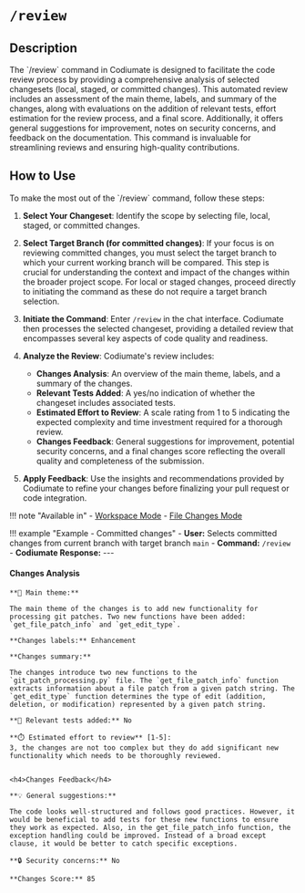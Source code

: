 # `/review`

<h2>Description</h2>
The `/review` command in Codiumate is designed to facilitate the code review process by providing a comprehensive analysis of selected changesets (local, staged, or committed changes). This automated review includes an assessment of the main theme, labels, and summary of the changes, along with evaluations on the addition of relevant tests, effort estimation for the review process, and a final score. Additionally, it offers general suggestions for improvement, notes on security concerns, and feedback on the documentation. This command is invaluable for streamlining reviews and ensuring high-quality contributions.

<h2>How to Use</h2>
To make the most out of the `/review` command, follow these steps:

1. **Select Your Changeset**: Identify the scope by selecting file, local, staged, or committed changes. 

2. **Select Target Branch (for committed changes)**: If your focus is on reviewing committed changes, you must select the target branch to which your current working branch will be compared. This step is crucial for understanding the context and impact of the changes within the broader project scope. For local or staged changes, proceed directly to initiating the command as these do not require a target branch selection.

3. **Initiate the Command**: Enter `/review` in the chat interface. Codiumate then processes the selected changeset, providing a detailed review that encompasses several key aspects of code quality and readiness.

4. **Analyze the Review**: Codiumate's review includes:
    - **Changes Analysis**: An overview of the main theme, labels, and a summary of the changes.
    - **Relevant Tests Added**: A yes/no indication of whether the changeset includes associated tests.
    - **Estimated Effort to Review**: A scale rating from 1 to 5 indicating the expected complexity and time investment required for a thorough review.
    - **Changes Feedback**: General suggestions for improvement, potential security concerns, and a final changes score reflecting the overall quality and completeness of the submission.

5. **Apply Feedback**: Use the insights and recommendations provided by Codiumate to refine your changes before finalizing your pull request or code integration.

!!! note "Available in"
    - [Workspace Mode](../modes/workspace-mode.md)
    - [File Changes Mode](../modes/file-mode.md#file-changes)

!!! example "Example - Committed changes"
    - **User:** Selects committed changes from current branch with target branch `main`
    - **Command:** `/review`
    - **Codiumate Response:**
    ---
    <h4>Changes Analysis</h4>

    **🎯 Main theme:**

    The main theme of the changes is to add new functionality for processing git patches. Two new functions have been added: `get_file_patch_info` and `get_edit_type`.

    **Changes labels:** Enhancement

    **Changes summary:**

    The changes introduce two new functions to the `git_patch_processing.py` file. The `get_file_patch_info` function extracts information about a file patch from a given patch string. The `get_edit_type` function determines the type of edit (addition, deletion, or modification) represented by a given patch string.

    **🧪 Relevant tests added:** No

    **⏱️ Estimated effort to review** [1-5]:
    3, the changes are not too complex but they do add significant new functionality which needs to be thoroughly reviewed.


    <h4>Changes Feedback</h4>

    **💡 General suggestions:**

    The code looks well-structured and follows good practices. However, it would be beneficial to add tests for these new functions to ensure they work as expected. Also, in the get_file_patch_info function, the exception handling could be improved. Instead of a broad except clause, it would be better to catch specific exceptions.

    **🔒 Security concerns:** No

    **Changes Score:** 85